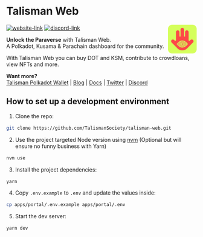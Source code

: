 # Talisman Web

<img src="apps/portal/public/talisman.svg" alt="Talisman" width="15%" align="right" />

[![website-link](https://img.shields.io/website?label=app.talisman.xyz&style=flat-square&up_message=online&url=https%3A%2F%2Fapp.talisman.xyz)](https://app.talisman.xyz)
[![discord-link](https://img.shields.io/discord/858891448271634473?logo=discord&logoColor=white&style=flat-square)](https://discord.gg/talisman)

**Unlock the Paraverse** with Talisman Web.  
A Polkadot, Kusama & Parachain dashboard for the community.

With Talisman Web you can buy DOT and KSM, contribute to crowdloans, view NFTs and more.

**Want more?**  
[Talisman Polkadot Wallet](https://talisman.xyz) | [Blog](https://talisman.xyz/blog) | [Docs](https://docs.talisman.xyz) | [Twitter](https://twitter.com/wearetalisman) | [Discord](https://discord.gg/talisman)

## How to set up a development environment

1. Clone the repo:

```sh
git clone https://github.com/TalismanSociety/talisman-web.git
```

2. Use the project targeted Node version using [nvm](https://github.com/nvm-sh/nvm) (Optional but will ensure no funny business with Yarn)

```sh
nvm use
```

3. Install the project dependencies:

```sh
yarn
```

4. Copy `.env.example` to `.env` and update the values inside:

```sh
cp apps/portal/.env.example apps/portal/.env
```

5. Start the dev server:

```sh
yarn dev
```
